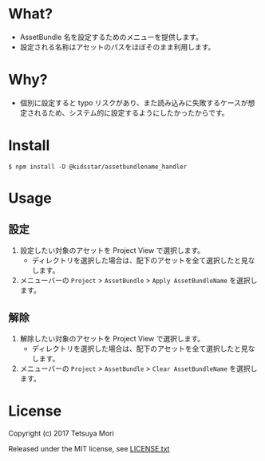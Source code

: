 # What?

* AssetBundle 名を設定するためのメニューを提供します。
* 設定される名称はアセットのパスをほぼそのまま利用します。

# Why?

* 個別に設定すると typo リスクがあり、また読み込みに失敗するケースが想定されるため、システム的に設定するようにしたかったからです。

# Install

```shell
$ npm install -D @kidsstar/assetbundlename_handler
```

# Usage

## 設定

1. 設定したい対象のアセットを Project View で選択します。
    * ディレクトリを選択した場合は、配下のアセットを全て選択したと見なします。
1. メニューバーの `Project` &gt; `AssetBundle` &gt; `Apply AssetBundleName` を選択します。

## 解除

1. 解除したい対象のアセットを Project View で選択します。
    * ディレクトリを選択した場合は、配下のアセットを全て選択したと見なします。
1. メニューバーの `Project` &gt; `AssetBundle` &gt; `Clear AssetBundleName` を選択します。

# License

Copyright (c) 2017 Tetsuya Mori

Released under the MIT license, see [LICENSE.txt](LICENSE.txt)

